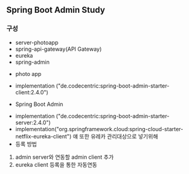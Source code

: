 ## Spring Boot Admin Study

### 구성
- server-photoapp
- spring-api-gateway(API Gateway)
- eureka
- spring-admin

* photo app
- implementation ("de.codecentric:spring-boot-admin-starter-client:2.4.0")

* Spring Boot Admin
- implementation ("de.codecentric:spring-boot-admin-starter-server:2.4.0")
- implementation("org.springframework.cloud:spring-cloud-starter-netflix-eureka-client") 얘 또한 유레카 관리대상으로 넣기위해
- 등록 방법
1. admin server와 연동할 admin client 추가
2. eureka client 등록을 통한 자동연동
